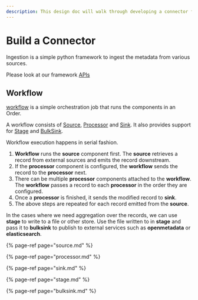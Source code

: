 ```yaml
---
description: This design doc will walk through developing a connector for OpenMetadata
---
```


# Build a Connector

Ingestion is a simple python framework to ingest the metadata from various sources.

Please look at our framework [APIs](https://github.com/open-metadata/OpenMetadata/tree/main/ingestion/src/metadata/ingestion/api)

## Workflow

[workflow](https://github.com/open-metadata/OpenMetadata/blob/main/ingestion/src/metadata/ingestion/api/workflow.py) is a simple orchestration job that runs the components in an Order.

A workflow consists of [Source](source.md), [Processor](processor.md) and [Sink](sink.md). It also provides support for [Stage](stage.md) and [BulkSink](bulksink.md).

Workflow execution happens in serial fashion.

1. **Workflow** runs the **source** component first.  The **source** retrieves a record from external sources and emits the record downstream.
2. If the **processor** component is configured, the **workflow** sends the record to the **processor** next.
3. There can be multiple **processor** components attached to the **workflow**.  The **workflow** passes a record to each **processor** in the order they are configured.
4. Once a **processor** is finished, it sends the modified record to **sink**.
5. The above steps are repeated for each record emitted from the **source**.

In the cases where we need aggregation over the records, we can use **stage** to write to a file or other store. Use the file written to in **stage** and pass it to **bulksink** to publish to external services such as **openmetadata** or **elasticsearch**.

{% page-ref page="source.md" %}

{% page-ref page="processor.md" %}

{% page-ref page="sink.md" %}

{% page-ref page="stage.md" %}

{% page-ref page="bulksink.md" %}

